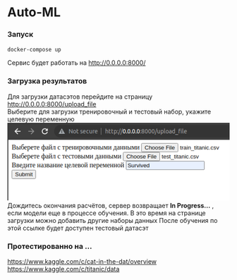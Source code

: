# Auto-ML
### Запуск
```
docker-compose up
```   
Сервис будет работать на http://0.0.0.0:8000/
### Загрузка результатов
Для загрузки датасэтов перейдите на страницу http://0.0.0.0:8000/upload_file  
Выберите для загрузки тренировочный и тестовый набор, укажите целевую переменную  
![test](/images/window.png)  
Дождитесь окончания расчётов, сервер возвращает **In Progress...** , если модели еще в процессе обучения. В это время на странице загрузки можно добавить другие наборы данных
После обучения по этой ссылке будет доступен тестовый датасэт
### Протестированно на ...
https://www.kaggle.com/c/cat-in-the-dat/overview  
https://www.kaggle.com/c/titanic/data
